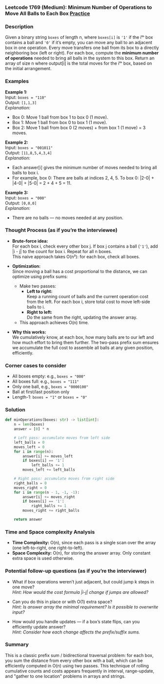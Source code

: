### Leetcode 1769 (Medium): Minimum Number of Operations to Move All Balls to Each Box [Practice](https://leetcode.com/problems/minimum-number-of-operations-to-move-all-balls-to-each-box)

### Description  
Given a binary string `boxes` of length n, where `boxes[i]` is `'1'` if the iᵗʰ box contains a ball and `'0'` if it’s empty, you can move any ball to an adjacent box in one operation. Every move transfers one ball from its box to a directly neighboring box (left or right). For each box, compute the **minimum number of operations** needed to bring all balls in the system to this box. Return an array of size n where output[i] is the total moves for the iᵗʰ box, based on the initial arrangement.

### Examples  

**Example 1:**  
Input: `boxes = "110"`  
Output: `[1,1,3]`  
*Explanation:*
- Box 0: Move 1 ball from box 1 to box 0 (1 move).
- Box 1: Move 1 ball from box 0 to box 1 (1 move).
- Box 2: Move 1 ball from box 0 (2 moves) + from box 1 (1 move) = 3 moves.

**Example 2:**  
Input: `boxes = "001011"`  
Output: `[11,8,5,4,3,4]`  
*Explanation:*
- Each answer[i] gives the minimum number of moves needed to bring all balls to box i.
- For example, box 0: There are balls at indices 2, 4, 5. To box 0: |2-0| + |4-0| + |5-0| = 2 + 4 + 5 = 11.

**Example 3:**  
Input: `boxes = "000"`  
Output: `[0,0,0]`  
*Explanation:*
- There are no balls — no moves needed at any position.

### Thought Process (as if you’re the interviewee)  
- **Brute-force idea:**  
  For each box i, check every other box j. If box j contains a ball (`'1'`), add |i - j| to the count for box i. Repeat for all n boxes.  
  This naive approach takes O(n²): for each box, check all boxes.

- **Optimization:**  
  Since moving a ball has a cost proportional to the distance, we can optimize using prefix sums:
  - Make two passes:
    - **Left to right:**  
      Keep a running count of balls and the current operation cost from the left. For each box i, store total cost to move left-side balls to i.
    - **Right to left:**  
      Do the same from the right, updating the answer array.
  - This approach achieves O(n) time.

- **Why this works:**  
  We cumulatively know, at each box, how many balls are to our left and how much effort to bring them further. The two-pass prefix sum ensures we accumulate the full cost to assemble all balls at any given position, efficiently.

### Corner cases to consider  
- All boxes empty: e.g., `boxes = "000"`
- All boxes full: e.g., `boxes = "111"`
- Only one ball, e.g., `boxes = "0000100"`
- Ball at first/last position only
- Length-1: `boxes = "1"` or `boxes = "0"`

### Solution

```python
def minOperations(boxes: str) -> list[int]:
    n = len(boxes)
    answer = [0] * n

    # Left pass: accumulate moves from left side
    left_balls = 0
    moves_left = 0
    for i in range(n):
        answer[i] += moves_left
        if boxes[i] == '1':
            left_balls += 1
        moves_left += left_balls

    # Right pass: accumulate moves from right side
    right_balls = 0
    moves_right = 0
    for i in range(n - 1, -1, -1):
        answer[i] += moves_right
        if boxes[i] == '1':
            right_balls += 1
        moves_right += right_balls

    return answer
```

### Time and Space complexity Analysis  

- **Time Complexity:** O(n), since each pass is a single scan over the array (one left-to-right, one right-to-left).
- **Space Complexity:** O(n), for storing the answer array. Only constant extra space is used otherwise.

### Potential follow-up questions (as if you’re the interviewer)  

- What if box operations weren’t just adjacent, but could jump k steps in one move?  
  *Hint: How would the cost formula \|i-j\| change if jumps are allowed?*

- Can you do this in place or with O(1) extra space?  
  *Hint: Is answer array the minimal requirement? Is it possible to overwrite input?*

- How would you handle updates — if a box’s state flips, can you efficiently update answer?  
  *Hint: Consider how each change affects the prefix/suffix sums.*

### Summary
This is a classic prefix sum / bidirectional traversal problem: for each box, you sum the distance from every other box with a ball, which can be efficiently computed in O(n) using two passes. This technique of rolling cumulative counts and costs appears frequently in interval, range-update, and "gather to one location" problems in arrays and strings.